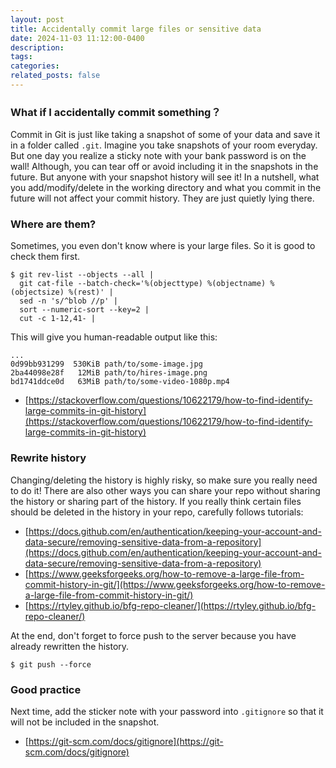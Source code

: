 ```yaml
---
layout: post
title: Accidentally commit large files or sensitive data
date: 2024-11-03 11:12:00-0400
description: 
tags: 
categories:
related_posts: false
---
```


### What if I accidentally commit something？

Commit in Git is just like taking a snapshot of some of your data and save it in a folder called <code>.git</code>. Imagine you take snapshots of your room everyday. But one day you realize a sticky note with your bank password is on the wall! Although, you can tear off or avoid including it in the snapshots in the future. But anyone with your snapshot history will see it! In a nutshell, what you add/modify/delete in the working directory and what you commit in the future will not affect your commit history. They are just quietly lying there. 


### Where are them?

Sometimes, you even don't know where is your large files. So it is good to check them first. 


```
$ git rev-list --objects --all |
  git cat-file --batch-check='%(objecttype) %(objectname) %(objectsize) %(rest)' |
  sed -n 's/^blob //p' |
  sort --numeric-sort --key=2 |
  cut -c 1-12,41- |
```

This will give you human-readable output like this:
```
...
0d99bb931299  530KiB path/to/some-image.jpg
2ba44098e28f   12MiB path/to/hires-image.png
bd1741ddce0d   63MiB path/to/some-video-1080p.mp4
```
- [https://stackoverflow.com/questions/10622179/how-to-find-identify-large-commits-in-git-history](https://stackoverflow.com/questions/10622179/how-to-find-identify-large-commits-in-git-history)


### Rewrite history

Changing/deleting the history is highly risky, so make sure you really need to do it! There are also other ways you can share your repo without sharing the history or sharing part of the history. If you really think certain files should be deleted in the history in your repo, carefully follows tutorials:

- [https://docs.github.com/en/authentication/keeping-your-account-and-data-secure/removing-sensitive-data-from-a-repository](https://docs.github.com/en/authentication/keeping-your-account-and-data-secure/removing-sensitive-data-from-a-repository)
- [https://www.geeksforgeeks.org/how-to-remove-a-large-file-from-commit-history-in-git/](https://www.geeksforgeeks.org/how-to-remove-a-large-file-from-commit-history-in-git/)
- [https://rtyley.github.io/bfg-repo-cleaner/](https://rtyley.github.io/bfg-repo-cleaner/)


At the end, don't forget to force push to the server because you have already rewritten the history. 

```
$ git push --force
```

### Good practice 

Next time, add the sticker note with your password into  <code>.gitignore</code> so that it will not be included in the snapshot.

- [https://git-scm.com/docs/gitignore](https://git-scm.com/docs/gitignore)